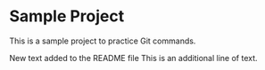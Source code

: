 # Sample Project

This is a sample project to practice Git commands.


New text added to the README file
This is an additional line of text.
